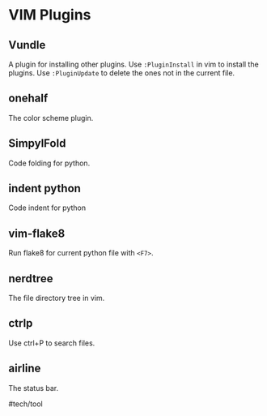 # VIM Plugins
## Vundle
A plugin for installing other plugins.
Use `:PluginInstall` in vim to install the plugins.
Use `:PluginUpdate` to delete the ones not in the current file.

## onehalf
The color scheme plugin.

## SimpylFold
Code folding for python.

## indent python
Code indent for python

## vim-flake8
Run flake8 for current python file with `<F7>`.

## nerdtree
The file directory tree in vim.

## ctrlp
Use ctrl+P to search files.

## airline
The status bar.

#tech/tool